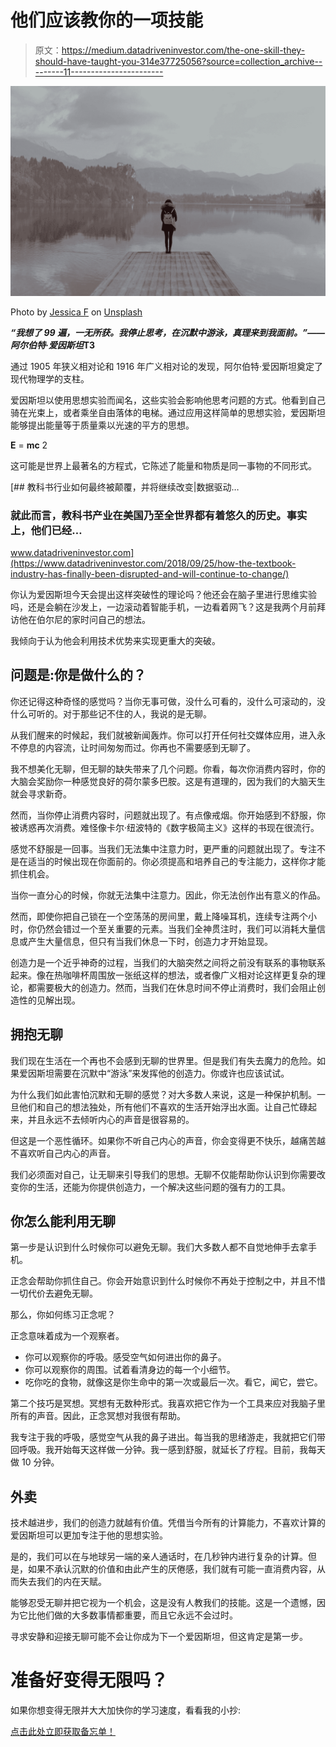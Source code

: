 # 他们应该教你的一项技能

> 原文：<https://medium.datadriveninvestor.com/the-one-skill-they-should-have-taught-you-314e37725056?source=collection_archive---------11----------------------->

![](img/944dd40867ab2da791dd2a3362a70fe7.png)

Photo by [Jessica F](https://unsplash.com/@jessica_favaro?utm_source=medium&utm_medium=referral) on [Unsplash](https://unsplash.com?utm_source=medium&utm_medium=referral)

***“我想了 99 遍，一无所获。我停止思考，在沉默中游泳，真理来到我面前。”――阿尔伯特·爱因斯坦*T3**

通过 1905 年狭义相对论和 1916 年广义相对论的发现，阿尔伯特·爱因斯坦奠定了现代物理学的支柱。

爱因斯坦以使用思想实验而闻名，这些实验会影响他思考问题的方式。他看到自己骑在光束上，或者乘坐自由落体的电梯。通过应用这样简单的思想实验，爱因斯坦能够提出能量等于质量乘以光速的平方的思想。

**E** = **mc** 2

这可能是世界上最著名的方程式，它陈述了能量和物质是同一事物的不同形式。

[](https://www.datadriveninvestor.com/2018/09/25/how-the-textbook-industry-has-finally-been-disrupted-and-will-continue-to-change/) [## 教科书行业如何最终被颠覆，并将继续改变|数据驱动…

### 就此而言，教科书产业在美国乃至全世界都有着悠久的历史。事实上，他们已经…

www.datadriveninvestor.com](https://www.datadriveninvestor.com/2018/09/25/how-the-textbook-industry-has-finally-been-disrupted-and-will-continue-to-change/) 

你认为爱因斯坦今天会提出这样突破性的理论吗？他还会在脑子里进行思维实验吗，还是会躺在沙发上，一边滚动着智能手机，一边看着网飞？这是我两个月前拜访他在伯尔尼的家时问自己的想法。

我倾向于认为他会利用技术优势来实现更重大的突破。

## 问题是:你是做什么的？

你还记得这种奇怪的感觉吗？当你无事可做，没什么可看的，没什么可滚动的，没什么可听的。对于那些记不住的人，我说的是无聊。

从我们醒来的时候起，我们就被新闻轰炸。你可以打开任何社交媒体应用，进入永不停息的内容流，让时间匆匆而过。你再也不需要感到无聊了。

我不想美化无聊，但无聊的缺失带来了几个问题。你看，每次你消费内容时，你的大脑会奖励你一种感觉良好的荷尔蒙多巴胺。这是有道理的，因为我们的大脑天生就会寻求新奇。

然而，当你停止消费内容时，问题就出现了。有点像戒烟。你开始感到不舒服，你被诱惑再次消费。难怪像卡尔·纽波特的《数字极简主义》这样的书现在很流行。

感觉不舒服是一回事。当我们无法集中注意力时，更严重的问题就出现了。专注不是在适当的时候出现在你面前的。你必须提高和培养自己的专注能力，这样你才能抓住机会。

当你一直分心的时候，你就无法集中注意力。因此，你无法创作出有意义的作品。

然而，即使你把自己锁在一个空荡荡的房间里，戴上降噪耳机，连续专注两个小时，你仍然会错过一个至关重要的元素。当我们全神贯注时，我们可以消耗大量信息或产生大量信息，但只有当我们休息一下时，创造力才开始显现。

创造力是一个近乎神奇的过程，当我们的大脑突然之间将之前没有联系的事物联系起来。像在热咖啡杯周围放一张纸这样的想法，或者像广义相对论这样更复杂的理论，都需要极大的创造力。然而，当我们在休息时间不停止消费时，我们会阻止创造性的见解出现。

## 拥抱无聊

我们现在生活在一个再也不会感到无聊的世界里。但是我们有失去魔力的危险。如果爱因斯坦需要在沉默中“游泳”来发挥他的创造力。你或许也应该试试。

为什么我们如此害怕沉默和无聊的感觉？对大多数人来说，这是一种保护机制。一旦他们和自己的想法独处，所有他们不喜欢的生活开始浮出水面。让自己忙碌起来，并且永远不去倾听内心的声音是很容易的。

但这是一个恶性循环。如果你不听自己内心的声音，你会变得更不快乐，越痛苦越不喜欢听自己内心的声音。

我们必须面对自己，让无聊来引导我们的思想。无聊不仅能帮助你认识到你需要改变你的生活，还能为你提供创造力，一个解决这些问题的强有力的工具。

## 你怎么能利用无聊

第一步是认识到什么时候你可以避免无聊。我们大多数人都不自觉地伸手去拿手机。

正念会帮助你抓住自己。你会开始意识到什么时候你不再处于控制之中，并且不惜一切代价去避免无聊。

那么，你如何练习正念呢？

正念意味着成为一个观察者。

*   你可以观察你的呼吸。感受空气如何进出你的鼻子。
*   你可以观察你的周围。试着看清身边的每一个小细节。
*   吃你吃的食物，就像这是你生命中的第一次或最后一次。看它，闻它，尝它。

第二个技巧是冥想。冥想有无数种形式。我喜欢把它作为一个工具来应对我脑子里所有的声音。因此，正念冥想对我很有帮助。

我专注于我的呼吸，感觉空气从我的鼻子进出。每当我的思绪游走，我就把它们带回呼吸。我开始每天这样做一分钟。我一感到舒服，就延长了疗程。目前，我每天做 10 分钟。

## 外卖

技术越进步，我们的创造力就越有价值。凭借当今所有的计算能力，不喜欢计算的爱因斯坦可以更加专注于他的思想实验。

是的，我们可以在与地球另一端的亲人通话时，在几秒钟内进行复杂的计算。但是，如果不承认沉默的价值和由此产生的厌倦感，我们就有可能一直消费内容，从而失去我们的内在天赋。

能够忍受无聊并把它视为一个机会，这是没有人教我们的技能。这是一个遗憾，因为它比他们做的大多数事情都重要，而且它永远不会过时。

寻求安静和迎接无聊可能不会让你成为下一个爱因斯坦，但这肯定是第一步。

# 准备好变得无限吗？

如果你想变得无限并大大加快你的学习速度，看看我的小抄:

[点击此处立即获取备忘单！](https://roadtolimitless.com/cheatsheet/)